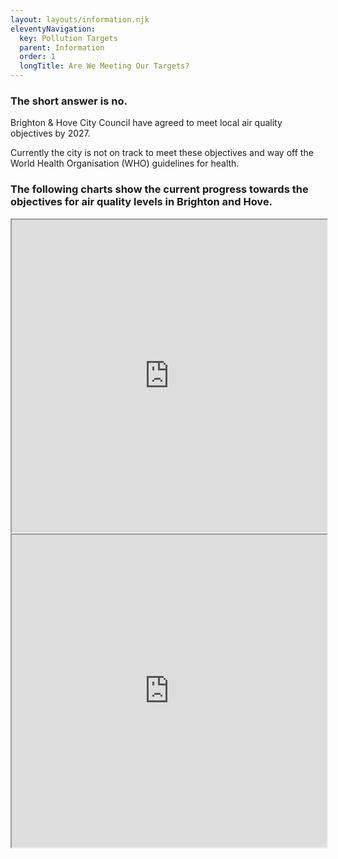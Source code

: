 ```yaml
---
layout: layouts/information.njk
eleventyNavigation:
  key: Pollution Targets
  parent: Information
  order: 1
  longTitle: Are We Meeting Our Targets?
---
```


### The short answer is no.

Brighton & Hove City Council have agreed to meet local air quality objectives by 2027.

Currently the city is not on track to meet these objectives and way off the World Health Organisation (WHO) guidelines for health.

### The following charts show the current progress towards the objectives for air quality levels in Brighton and Hove.

<iframe width="100%" height="500px" src="https://docs.google.com/spreadsheets/d/e/2PACX-1vTJKaP9XtYR4HA_7eQ7umUQIXpsmU5x3NhY5G6doYagIaG_o_s091o95v5tolxXAzRghZ1Fq1FVD8mg/pubchart?oid=567436273&amp;format=image"></iframe>
<iframe width="100%" height="500px" src="https://docs.google.com/spreadsheets/d/e/2PACX-1vTJKaP9XtYR4HA_7eQ7umUQIXpsmU5x3NhY5G6doYagIaG_o_s091o95v5tolxXAzRghZ1Fq1FVD8mg/pubchart?oid=1420510475&amp;format=image"></iframe>

